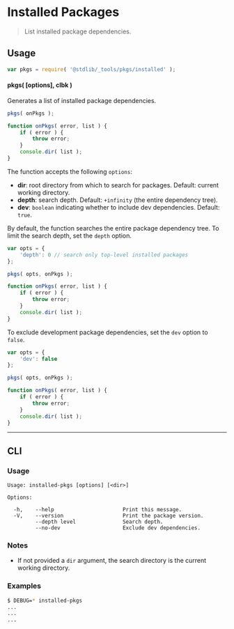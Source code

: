 # Installed Packages

> List installed package dependencies.

<section class="intro">

</section>

<!-- /.intro -->

<section class="usage">

## Usage

```javascript
var pkgs = require( '@stdlib/_tools/pkgs/installed' );
```

#### pkgs( \[options], clbk )

Generates a list of installed package dependencies. 

```javascript
pkgs( onPkgs );

function onPkgs( error, list ) {
    if ( error ) {
        throw error;
    }
    console.dir( list );
}
```

The function accepts the following `options`:

-   **dir**: root directory from which to search for packages. Default: current working directory.
-   **depth**: search depth. Default: `+infinity` (the entire dependency tree).
-   **dev**: `boolean` indicating whether to include dev dependencies. Default: `true`.

By default, the function searches the entire package dependency tree. To limit the search depth, set the `depth` option.

```javascript
var opts = {
    'depth': 0 // search only top-level installed packages
};

pkgs( opts, onPkgs );

function onPkgs( error, list ) {
    if ( error ) {
        throw error;
    }
    console.dir( list );
}
```

To exclude development package dependencies, set the `dev` option to `false`.

```javascript
var opts = {
    'dev': false
};

pkgs( opts, onPkgs );

function onPkgs( error, list ) {
    if ( error ) {
        throw error;
    }
    console.dir( list );
}
```

</section>

<!-- /.usage -->

<section class="examples">

<!-- ## Examples

``` javascript

``` -->

</section>

<!-- /.examples -->

* * *

<section class="cli">

## CLI

<section class="usage">

### Usage

```text
Usage: installed-pkgs [options] [<dir>]

Options:

  -h,    --help                      Print this message.
  -V,    --version                   Print the package version.
         --depth level               Search depth.
         --no-dev                    Exclude dev dependencies.
```

</section>

<!-- /.usage -->

<section class="notes">

### Notes

-   If not provided a `dir` argument, the search directory is the current working directory.

</section>

<!-- /.notes -->

<section class="examples">

### Examples

```bash
$ DEBUG=* installed-pkgs
...
...
...
```

</section>

<!-- /.examples -->

</section>

<!-- /.cli -->

<section class="links">

</section>

<!-- /.links -->
